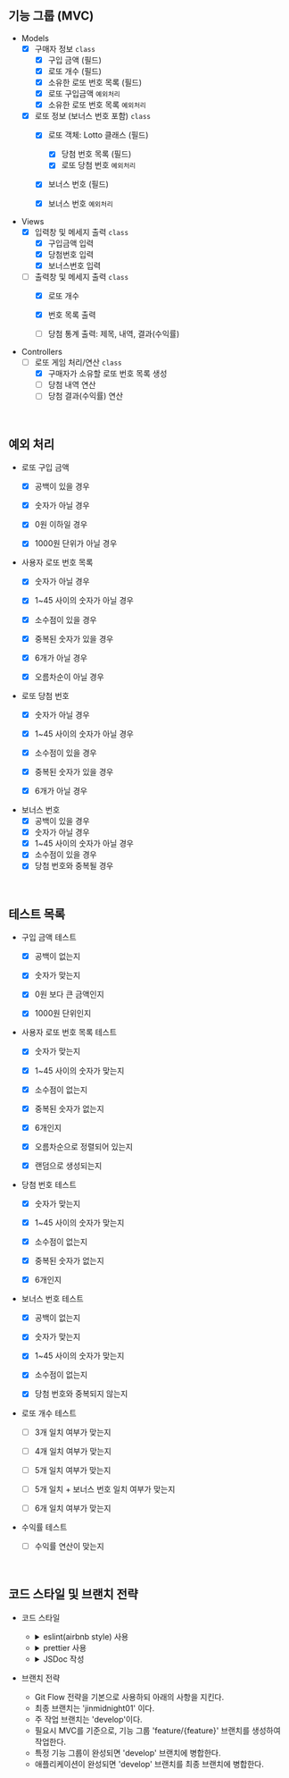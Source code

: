 ## 기능 그룹 (MVC)

* Models
    - [x] 구매자 정보 `class`
        - [x] 구입 금액 (필드)
        - [x] 로또 개수 (필드)
        - [x] 소유한 로또 번호 목록 (필드)
        - [x] 로또 구입금액 `예외처리`
        - [x] 소유한 로또 번호 목록 `예외처리`
    - [x] 로또 정보 (보너스 번호 포함) `class`
        - [x] 로또 객체: Lotto 클래스 (필드)
          - [x] 당첨 번호 목록 (필드)
          - [x] 로또 당첨 번호 `예외처리`
        - [x] 보너스 번호 (필드)
        - [x] 보너스 번호 `예외처리`


* Views
    - [x] 입력창 및 메세지 출력 `class`
        - [x] 구입금액 입력
        - [x] 당첨번호 입력
        - [x] 보너스번호 입력
    - [ ] 출력창 및 메세지 출력 `class`
        - [x] 로또 개수
        - [x] 번호 목록 출력
        - [ ] 당첨 통계 출력: 제목, 내역, 결과(수익률)


* Controllers
    - [ ] 로또 게임 처리/연산 `class`
        - [x] 구매자가 소유할 로또 번호 목록 생성
        - [ ] 당첨 내역 연산
        - [ ] 당첨 결과(수익률) 연산

<br/>

## 예외 처리
* 로또 구입 금액
  - [x] 공백이 있을 경우
  - [x] 숫자가 아닐 경우
  - [x] 0원 이하일 경우
  - [x] 1000원 단위가 아닐 경우


* 사용자 로또 번호 목록
    - [x] 숫자가 아닐 경우
    - [x] 1~45 사이의 숫자가 아닐 경우
    - [x] 소수점이 있을 경우
    - [x] 중복된 숫자가 있을 경우
    - [x] 6개가 아닐 경우
    - [x] 오름차순이 아닐 경우


* 로또 당첨 번호
  - [x] 숫자가 아닐 경우
  - [x] 1~45 사이의 숫자가 아닐 경우
  - [x] 소수점이 있을 경우
  - [x] 중복된 숫자가 있을 경우
  - [x] 6개가 아닐 경우


* 보너스 번호
  - [x] 공백이 있을 경우
  - [x] 숫자가 아닐 경우
  - [x] 1~45 사이의 숫자가 아닐 경우
  - [x] 소수점이 있을 경우
  - [x] 당첨 번호와 중복될 경우

<br/>

## 테스트 목록
* 구입 금액 테스트
  - [x] 공백이 없는지
  - [x] 숫자가 맞는지
  - [x] 0원 보다 큰 금액인지
  - [x] 1000원 단위인지


* 사용자 로또 번호 목록 테스트
    - [x] 숫자가 맞는지
    - [x] 1~45 사이의 숫자가 맞는지
    - [x] 소수점이 없는지
    - [x] 중복된 숫자가 없는지
    - [x] 6개인지
    - [x] 오름차순으로 정렬되어 있는지
    - [x] 랜덤으로 생성되는지


* 당첨 번호 테스트
    - [x] 숫자가 맞는지
    - [x] 1~45 사이의 숫자가 맞는지
    - [x] 소수점이 없는지
    - [x] 중복된 숫자가 없는지
    - [x] 6개인지


* 보너스 번호 테스트
    - [x] 공백이 없는지
    - [x] 숫자가 맞는지
    - [x] 1~45 사이의 숫자가 맞는지
    - [x] 소수점이 없는지
    - [x] 당첨 번호와 중복되지 않는지


* 로또 개수 테스트
    - [ ] 3개 일치 여부가 맞는지
    - [ ] 4개 일치 여부가 맞는지
    - [ ] 5개 일치 여부가 맞는지
    - [ ] 5개 일치 + 보너스 번호 일치 여부가 맞는지
    - [ ] 6개 일치 여부가 맞는지


* 수익률 테스트
    - [ ] 수익률 연산이 맞는지


<br/>

## 코드 스타일 및 브랜치 전략
* 코드 스타일
    - <details>
      <summary>eslint(airbnb style) 사용</summary>

      `npm init @eslint/config` 로 eslint를 설치한다.

      `npx install-peerdeps --dev eslint-config-airbnb` 로 airbnb eslint 설정 패키지를 설치한다.

      .eslintrc.cjs 파일을 생성하여 코드 스타일을 정의한다.

      test 코드를 위해 `jest : true` 를 기입한다.
  </details>

    - <details>
      <summary>prettier 사용</summary>

      `npm i -D prettier eslint-config-prettier` 로 prettier와 eslint-config-prettier를 설치한다.

      > `eslint-config-prettier`: prettier와 겹치는 eslint 룰을 비활성화한다.

      .eslintrc.cjs의 `extends : [...]` 에 `prettier` 를 추가한다.

      .prettierrc.cjs 파일을 생성한 후 prettier 규칙을 추가한다.
  </details>

    - <details>
      <summary>JSDoc 작성</summary>

      클래스, 함수, 변수의 문서화 및 타입을 명확히 하기 위해 JSDoc을 작성한다.

      ```js
      /**
       * 두 숫자의 합을 연산하는 함수
       * @param {number} a
       * @param {number} b
       * @returns {number}
       */
      function sum(a, b) {
        return a + b;
      }
      ```
  </details>


* 브랜치 전략
    - Git Flow 전략을 기본으로 사용하되 아래의 사항을 지킨다.
    - 최종 브랜치는 'jinmidnight01' 이다.
    - 주 작업 브랜치는 'develop'이다.
    - 필요시 MVC를 기준으로, 기능 그룹 'feature/{feature}' 브랜치를 생성하여 작업한다.
    - 특정 기능 그룹이 완성되면 'develop' 브랜치에 병합한다.
    - 애플리케이션이 완성되면 'develop' 브랜치를 최종 브랜치에 병합한다.